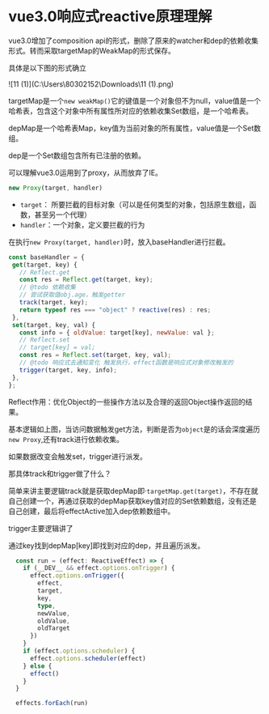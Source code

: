 # vue3.0响应式reactive原理理解



vue3.0增加了composition api的形式，删除了原来的watcher和dep的依赖收集形式。转而采取targetMap的WeakMap的形式保存。

具体是以下图的形式确立



![11 (1)](C:\Users\80302152\Downloads\11 (1).png)



targetMap是一个`new weakMap()`它的键值是一个对象但不为null，value值是一个哈希表，包含这个对象中所有属性所对应的依赖收集Set数组，是一个哈希表。      

depMap是一个哈希表Map，key值为当前对象的所有属性，value值是一个Set数组。        

dep是一个Set数组包含所有已注册的依赖。





可以理解vue3.0运用到了proxy，从而放弃了IE。

```js
new Proxy(target, handler)
```

* `target`： 所要拦截的目标对象（可以是任何类型的对象，包括原生数组，函数，甚至另一个代理）
* `handler`：一个对象，定义要拦截的行为



在执行`new Proxy(target, handler)`时，放入baseHandler进行拦截。



```javascript
const baseHandler = {
 get(target, key) {
   // Reflect.get
   const res = Reflect.get(target, key);
   // @todo 依赖收集
   // 尝试获取值obj.age，触发getter
   track(target, key);
   return typeof res === "object" ? reactive(res) : res;
 },
 set(target, key, val) {
   const info = { oldValue: target[key], newValue: val };
   // Reflect.set
   // target[key] = val;
   const res = Reflect.set(target, key, val);
   // @todo 响应式去通知变化 触发执行，effect函数是响应式对象修改触发的
   trigger(target, key, info);
 },
};
```

Reflect作用：优化Object的一些操作方法以及合理的返回Object操作返回的结果。   



基本逻辑如上图，当访问数据触发get方法，判断是否为`object`是的话会深度遍历`new Proxy`,还有track进行依赖收集。        

如果数据改变会触发set，trigger进行派发。



那具体track和trigger做了什么？           

简单来讲主要逻辑track就是获取depMap即·`targetMap.get(target)`，不存在就自己创建一个，再通过获取的depMap获取key值对应的Set依赖数组，没有还是自己创建，最后将effectActive加入dep依赖数组中。



trigger主要逻辑讲了

通过key找到depMap[key]即找到对应的dep，并且遍历派发。





```typescript
  const run = (effect: ReactiveEffect) => {
    if (__DEV__ && effect.options.onTrigger) {
      effect.options.onTrigger({
        effect,
        target,
        key,
        type,
        newValue,
        oldValue,
        oldTarget
      })
    }
    if (effect.options.scheduler) {
      effect.options.scheduler(effect)
    } else {
      effect()
    }
  }

  effects.forEach(run)
```


